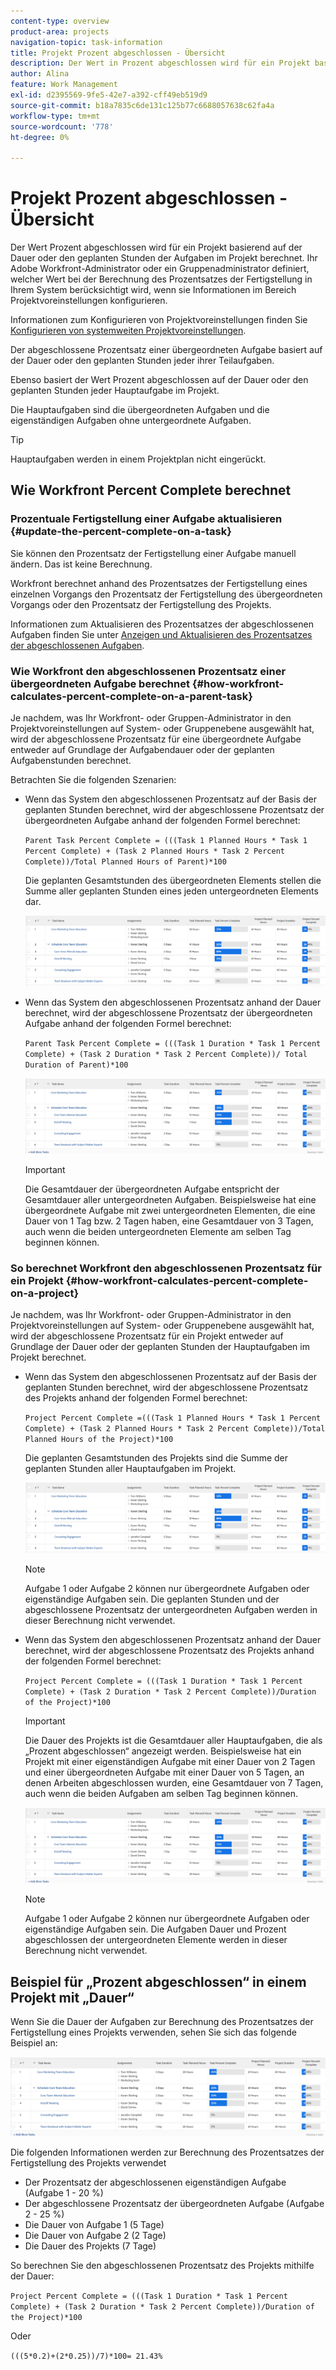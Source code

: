 ```yaml
---
content-type: overview
product-area: projects
navigation-topic: task-information
title: Projekt Prozent abgeschlossen - Übersicht
description: Der Wert in Prozent abgeschlossen wird für ein Projekt basierend auf der geplanten Dauer oder den geplanten Stunden für die Aufgaben im Projekt berechnet. Ihr Adobe Workfront-Administrator oder ein Gruppenadministrator definiert, welcher Wert bei der Berechnung des Prozentsatzes der Fertigstellung in Ihrem System berücksichtigt wird, wenn sie Informationen im Bereich Projektvoreinstellungen konfigurieren. Informationen zum Konfigurieren von Projektvoreinstellungen finden Sie unter Konfigurieren von systemweiten Projektvoreinstellungen.
author: Alina
feature: Work Management
exl-id: d2395569-9fe5-42e7-a392-cff49eb519d9
source-git-commit: b18a7835c6de131c125b77c6688057638c62fa4a
workflow-type: tm+mt
source-wordcount: '778'
ht-degree: 0%

---
```


# Projekt Prozent abgeschlossen - Übersicht

<!-- Audited 01/2024 -->

Der Wert Prozent abgeschlossen wird für ein Projekt basierend auf der Dauer oder den geplanten Stunden der Aufgaben im Projekt berechnet. Ihr Adobe Workfront-Administrator oder ein Gruppenadministrator definiert, welcher Wert bei der Berechnung des Prozentsatzes der Fertigstellung in Ihrem System berücksichtigt wird, wenn sie Informationen im Bereich Projektvoreinstellungen konfigurieren.

Informationen zum Konfigurieren von Projektvoreinstellungen finden Sie [Konfigurieren von systemweiten Projektvoreinstellungen](../../../administration-and-setup/set-up-workfront/configure-system-defaults/set-project-preferences.md).

Der abgeschlossene Prozentsatz einer übergeordneten Aufgabe basiert auf der Dauer oder den geplanten Stunden jeder ihrer Teilaufgaben.

Ebenso basiert der Wert Prozent abgeschlossen auf der Dauer oder den geplanten Stunden jeder Hauptaufgabe im Projekt.

Die Hauptaufgaben sind die übergeordneten Aufgaben und die eigenständigen Aufgaben ohne untergeordnete Aufgaben.

>[!TIP]
>
>Hauptaufgaben werden in einem Projektplan nicht eingerückt.

## Wie Workfront Percent Complete berechnet

### Prozentuale Fertigstellung einer Aufgabe aktualisieren {#update-the-percent-complete-on-a-task}

Sie können den Prozentsatz der Fertigstellung einer Aufgabe manuell ändern. Das ist keine Berechnung.

Workfront berechnet anhand des Prozentsatzes der Fertigstellung eines einzelnen Vorgangs den Prozentsatz der Fertigstellung des übergeordneten Vorgangs oder den Prozentsatz der Fertigstellung des Projekts.

Informationen zum Aktualisieren des Prozentsatzes der abgeschlossenen Aufgaben finden Sie unter [Anzeigen und Aktualisieren des Prozentsatzes der abgeschlossenen Aufgaben](../../../manage-work/projects/updating-work-in-a-project/view-update-percent-complete-for-tasks.md).

### Wie Workfront den abgeschlossenen Prozentsatz einer übergeordneten Aufgabe berechnet {#how-workfront-calculates-percent-complete-on-a-parent-task}

Je nachdem, was Ihr Workfront- oder Gruppen-Administrator in den Projektvoreinstellungen auf System- oder Gruppenebene ausgewählt hat, wird der abgeschlossene Prozentsatz für eine übergeordnete Aufgabe entweder auf Grundlage der Aufgabendauer oder der geplanten Aufgabenstunden berechnet.

Betrachten Sie die folgenden Szenarien:

* Wenn das System den abgeschlossenen Prozentsatz auf der Basis der geplanten Stunden berechnet, wird der abgeschlossene Prozentsatz der übergeordneten Aufgabe anhand der folgenden Formel berechnet:

  `Parent Task Percent Complete = (((Task 1 Planned Hours * Task 1 Percent Complete) + (Task 2 Planned Hours * Task 2 Percent Complete))/Total Planned Hours of Parent)*100`

  Die geplanten Gesamtstunden des übergeordneten Elements stellen die Summe aller geplanten Stunden eines jeden untergeordneten Elements dar.

  ![](assets/project-with-tasks-percent-complete-planned-hours-calculation.png)

* Wenn das System den abgeschlossenen Prozentsatz anhand der Dauer berechnet, wird der abgeschlossene Prozentsatz der übergeordneten Aufgabe anhand der folgenden Formel berechnet:

  `Parent Task Percent Complete = (((Task 1 Duration * Task 1 Percent Complete) + (Task 2 Duration * Task 2 Percent Complete))/ Total Duration of Parent)*100`

  ![](assets/project-with-tasks-percent-complete-duration-calculation.png)

  >[!IMPORTANT]
  >
  >Die Gesamtdauer der übergeordneten Aufgabe entspricht der Gesamtdauer aller untergeordneten Aufgaben. Beispielsweise hat eine übergeordnete Aufgabe mit zwei untergeordneten Elementen, die eine Dauer von 1 Tag bzw. 2 Tagen haben, eine Gesamtdauer von 3 Tagen, auch wenn die beiden untergeordneten Elemente am selben Tag beginnen können.


### So berechnet Workfront den abgeschlossenen Prozentsatz für ein Projekt {#how-workfront-calculates-percent-complete-on-a-project}

Je nachdem, was Ihr Workfront- oder Gruppen-Administrator in den Projektvoreinstellungen auf System- oder Gruppenebene ausgewählt hat, wird der abgeschlossene Prozentsatz für ein Projekt entweder auf Grundlage der Dauer oder der geplanten Stunden der Hauptaufgaben im Projekt berechnet.

* Wenn das System den abgeschlossenen Prozentsatz auf der Basis der geplanten Stunden berechnet, wird der abgeschlossene Prozentsatz des Projekts anhand der folgenden Formel berechnet:

  `Project Percent Complete =(((Task 1 Planned Hours * Task 1 Percent Complete) + (Task 2 Planned Hours * Task 2 Percent Complete))/Total Planned Hours of the Project)*100`

  Die geplanten Gesamtstunden des Projekts sind die Summe der geplanten Stunden aller Hauptaufgaben im Projekt.

  ![](assets/project-with-tasks-percent-complete-planned-hours-calculation.png)

  >[!NOTE]
  >
  >Aufgabe 1 oder Aufgabe 2 können nur übergeordnete Aufgaben oder eigenständige Aufgaben sein. Die geplanten Stunden und der abgeschlossene Prozentsatz der untergeordneten Aufgaben werden in dieser Berechnung nicht verwendet.

* Wenn das System den abgeschlossenen Prozentsatz anhand der Dauer berechnet, wird der abgeschlossene Prozentsatz des Projekts anhand der folgenden Formel berechnet:

  `Project Percent Complete = (((Task 1 Duration * Task 1 Percent Complete) + (Task 2 Duration * Task 2 Percent Complete))/Duration of the Project)*100`

  >[!IMPORTANT]
  >
  >Die Dauer des Projekts ist die Gesamtdauer aller Hauptaufgaben, die als „Prozent abgeschlossen“ angezeigt werden. Beispielsweise hat ein Projekt mit einer eigenständigen Aufgabe mit einer Dauer von 2 Tagen und einer übergeordneten Aufgabe mit einer Dauer von 5 Tagen, an denen Arbeiten abgeschlossen wurden, eine Gesamtdauer von 7 Tagen, auch wenn die beiden Aufgaben am selben Tag beginnen können.

  ![](assets/project-with-tasks-percent-complete-duration-calculation.png)

  >[!NOTE]
  >
  >Aufgabe 1 oder Aufgabe 2 können nur übergeordnete Aufgaben oder eigenständige Aufgaben sein. Die Aufgaben Dauer und Prozent abgeschlossen der untergeordneten Elemente werden in dieser Berechnung nicht verwendet.

## Beispiel für „Prozent abgeschlossen“ in einem Projekt mit „Dauer“

Wenn Sie die Dauer der Aufgaben zur Berechnung des Prozentsatzes der Fertigstellung eines Projekts verwenden, sehen Sie sich das folgende Beispiel an:

![](assets/project-with-tasks-percent-complete-duration-calculation.png)

Die folgenden Informationen werden zur Berechnung des Prozentsatzes der Fertigstellung des Projekts verwendet

* Der Prozentsatz der abgeschlossenen eigenständigen Aufgabe (Aufgabe 1 - 20 %)
* Der abgeschlossene Prozentsatz der übergeordneten Aufgabe (Aufgabe 2 - 25 %)
* Die Dauer von Aufgabe 1 (5 Tage)
* Die Dauer von Aufgabe 2 (2 Tage)
* Die Dauer des Projekts (7 Tage)


So berechnen Sie den abgeschlossenen Prozentsatz des Projekts mithilfe der Dauer:

`Project Percent Complete = (((Task 1 Duration * Task 1 Percent Complete) + (Task 2 Duration * Task 2 Percent Complete))/Duration of the Project)*100`

Oder

`(((5*0.2)+(2*0.25))/7)*100= 21.43%`


<!--drafted, this was the old example:

When using the Planned Duration of the tasks to calculate the percent complete of a project, consider the following example:

percent_complete_on_project_example.png

Only the parent task (Task 1) and the standalone task (Task 8) are used to calculate the percent complete of the project.

The secondary parents of Task 1 are used to calculate the percent complete of the main parent (Task 1).

To calculate the percent complete of the main parent (Task 1), first calculate the percent complete of its secondary parents:

Task 5 Percent Complete = ((14 * 0.75 + 12 * 0.25)/(12 + 14))*100 = 51.92%

Task 2 Percent Complete = ((5 * 0.7 + 2 * 0.5)/(5 + 2))*100 = 64.29 %

Then, to calculate the percent complete of the main parent (Task 1), use the following formula:

Task 1 Percent Complete =((56 * 0.5192 + 7 * 0.6429)/63)*100 = 53.29%

To calculate the percent complete of the project, you will need to have the following numbers ready:

Task 1 Duration (63 hours) and Percent Complete (53.29%)
Task 8 Duration (100 hours) and Percent Complete (4%)
Now, to calculate the percent complete of the project, use the following formula:

Project Percent Complete =((100 * 0.04 + 63 * 0.5329))/163)*100 = 23.05%
-->
